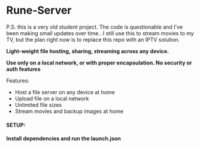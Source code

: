 # Rune-Server

P.S. this is a very old student project. The code is questionable and I've been making small updates over time..
I still use this to stream movies to my TV, but the plan right now is to replace this repo with an IPTV solution.

<b>
Light-weight
file hosting, sharing, streaming
across any device.

Use only on a local network, or with proper encapsulation. No security or auth features

</b>

Features:
- Host a file server on any device at home
- Upload  file on a local network
- Unlimited file sizes
- Stream movies and backup images at home

<h4>SETUP:<h4>
Install dependencies and run the launch.json

